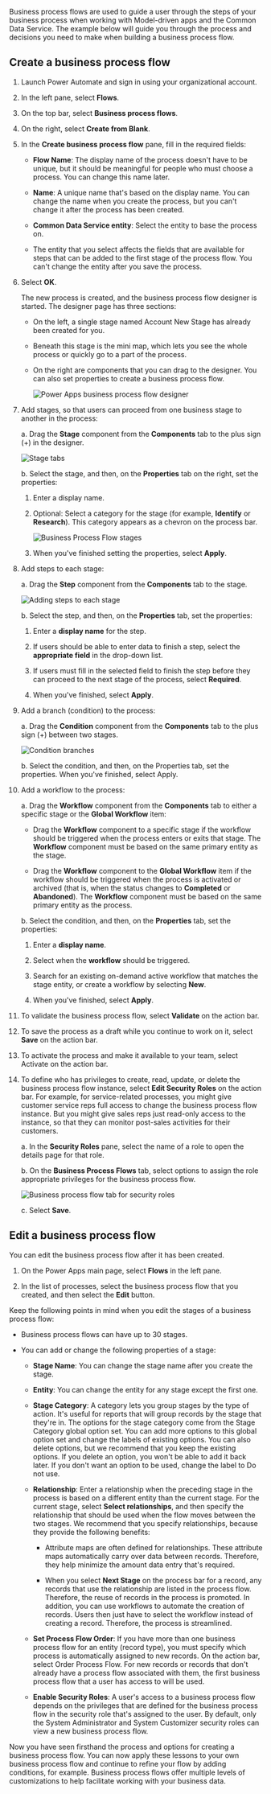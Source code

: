 Business process flows are used to guide a user through the steps of your business process when working with Model-driven apps and the Common Data Service. The example below will guide you through the process and decisions you need to make when building a business process flow. 

## Create a business process flow

1. Launch Power Automate and sign in using your organizational account.

2. In the left pane, select **Flows**.

3. On the top bar, select **Business process flows**.

4. On the right, select **Create from Blank**.

5. In the **Create business process flow** pane, fill in the required fields:

    - **Flow Name**: The display name of the process doesn't have to be unique, but it should be meaningful for people who must choose a process. You can change this name later.

    - **Name**: A unique name that's based on the display name. You can change the name when you create the process, but you can't change it after the process has been created.

    - **Common Data Service entity**: Select the entity to base the process on.

    - The entity that you select affects the fields that are available for steps that can be added to the first stage of the process flow. You can't change the entity after you save the process.

6. Select **OK**.

    The new process is created, and the business process flow designer is started. The designer page has three sections:

     - On the left, a single stage named Account New Stage has already been created for you.
 
     - Beneath this stage is the mini map, which lets you see the whole process or quickly go to a part of the process.

     - On the right are components that you can drag to the designer. You can also set properties to create a business process flow.

         ![Power Apps business process flow designer](../media/business-process-flow-designer.png)

7. Add stages, so that users can proceed from one business stage to another in the process:

    a. Drag the **Stage** component from the **Components** tab to the plus sign (+) in the designer.

      ![Stage tabs](../media/new-stage-component.png)

    b. Select the stage, and then, on the **Properties** tab on the right, set the properties:

      1. Enter a display name.

      2. Optional: Select a category for the stage (for example, **Identify** or **Research**). This category appears as a chevron on the process bar.

          ![Business Process Flow stages](../media/business-process-flow.png)

      3. When you've finished setting the properties, select **Apply**.

8. Add steps to each stage:

    a. Drag the **Step** component from the **Components** tab to the stage.

      ![Adding steps to each stage](../media/add-step-to-stage.png)

    b. Select the step, and then, on the **Properties** tab, set the properties:

      1. Enter a **display name** for the step.

      2. If users should be able to enter data to finish a step, select the **appropriate field** in the drop-down list.

      3. If users must fill in the selected field to finish the step before they can proceed to the next stage of the process, select **Required**.

      4. When you've finished, select **Apply**.

9. Add a branch (condition) to the process:

    a. Drag the **Condition** component from the **Components** tab to the plus sign (+) between two stages.

      ![Condition branches](../media/add-condition-to-business-process-flow.png)

    b. Select the condition, and then, on the Properties tab, set the properties. When you've finished, select Apply.

10. Add a workflow to the process:

    a. Drag the **Workflow** component from the **Components** tab to either a specific stage or the **Global Workflow** item:

      - Drag the **Workflow** component to a specific stage if the workflow should be triggered when the process enters or exits that stage. The **Workflow** component must be based on the same primary entity as the stage.

      - Drag the **Workflow** component to the **Global Workflow** item if the workflow should be triggered when the process is activated or archived (that is, when the status changes to **Completed** or **Abandoned**). The **Workflow** component must be based on the same primary entity as the process.

    b. Select the condition, and then, on the **Properties** tab, set the properties:

      1. Enter a **display name**.

      2. Select when the **workflow** should be triggered.

      3. Search for an existing on-demand active workflow that matches the stage entity, or create a workflow by selecting **New**.

      4. When you've finished, select **Apply**.

11. To validate the business process flow, select **Validate** on the action bar.

12. To save the process as a draft while you continue to work on it, select **Save** on the action bar.

13. To activate the process and make it available to your team, select Activate on the action bar.

14. To define who has privileges to create, read, update, or delete the business process flow instance, select **Edit Security Roles** on the action bar. For example, for service-related processes, you might give customer service reps full access to change the business process flow instance. But you might give sales reps just read-only access to the instance, so that they can monitor post-sales activities for their customers.

    a. In the **Security Roles** pane, select the name of a role to open the details page for that role.

    b. On the **Business Process Flows** tab, select options to assign the role appropriate privileges for the business process flow.

      ![Business process flow tab for security roles](../media/business-process-flow-security-role.png)

    c. Select **Save**.

## Edit a business process flow

You can edit the business process flow after it has been created.

1. On the Power Apps main page, select **Flows** in the left pane.

2. In the list of processes, select the business process flow that you created, and then select the **Edit** button.

Keep the following points in mind when you edit the stages of a business process flow:

  - Business process flows can have up to 30 stages.

  - You can add or change the following properties of a stage:

     - **Stage Name**: You can change the stage name after you create the stage.

     - **Entity**: You can change the entity for any stage except the first one.

     - **Stage Category**: A category lets you group stages by the type of action. It's useful for reports that will group records by the stage that they're in. The options for the stage category come from the Stage Category global option set. You can add more options to this global option set and change the labels of existing options. You can also delete options, but we recommend that you keep the existing options. If you delete an option, you won't be able to add it back later. If you don't want an option to be used, change the label to Do not use.

     - **Relationship**: Enter a relationship when the preceding stage in the process is based on a different entity than the current stage. For the current stage, select **Select relationships**, and then specify the relationship that should be used when the flow moves between the two stages. We recommend that you specify relationships, because they provide the following benefits:

       - Attribute maps are often defined for relationships. These attribute maps automatically carry over data between records. Therefore, they help minimize the amount data entry that's required.

       - When you select **Next Stage** on the process bar for a record, any records that use the relationship are listed in the process flow. Therefore, the reuse of records in the process is promoted. In addition, you can use workflows to automate the creation of records. Users then just have to select the workflow instead of creating a record. Therefore, the process is streamlined.

     - **Set Process Flow Order**: If you have more than one business process flow for an entity (record type), you must specify which process is automatically assigned to new records. On the action bar, select Order Process Flow. For new records or records that don't already have a process flow associated with them, the first business process flow that a user has access to will be used.

     - **Enable Security Roles**: A user's access to a business process flow depends on the privileges that are defined for the business process flow in the security role that's assigned to the user. By default, only the System Administrator and System Customizer security roles can view a new business process flow.

Now you have seen firsthand the process and options for creating a business process flow. You can now apply these lessons to your own business process flow and continue to refine your flow by adding conditions, for example. Business process flows offer multiple levels of customizations to help facilitate working with your business data.
